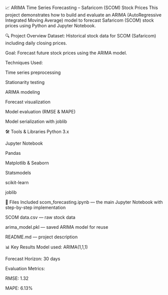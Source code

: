 📈 ARIMA Time Series Forecasting – Safaricom (SCOM) Stock Prices
This project demonstrates how to build and evaluate an ARIMA (AutoRegressive Integrated Moving Average) model to forecast Safaricom (SCOM) stock prices using Python and Jupyter Notebook.

🔍 Project Overview
Dataset: Historical stock data for SCOM (Safaricom) including daily closing prices.

Goal: Forecast future stock prices using the ARIMA model.

Techniques Used:

Time series preprocessing

Stationarity testing

ARIMA modeling

Forecast visualization

Model evaluation (RMSE & MAPE)

Model serialization with joblib

🛠️ Tools & Libraries
Python 3.x

Jupyter Notebook

Pandas

Matplotlib & Seaborn

Statsmodels

scikit-learn

joblib

📁 Files Included
scom_forecasting.ipynb — the main Jupyter Notebook with step-by-step implementation

SCOM data.csv — raw stock data

arima_model.pkl — saved ARIMA model for reuse

README.md — project description

📊 Key Results
Model used: ARIMA(1,1,1)

Forecast Horizon: 30 days

Evaluation Metrics:

RMSE: 1.32

MAPE: 6.13%
